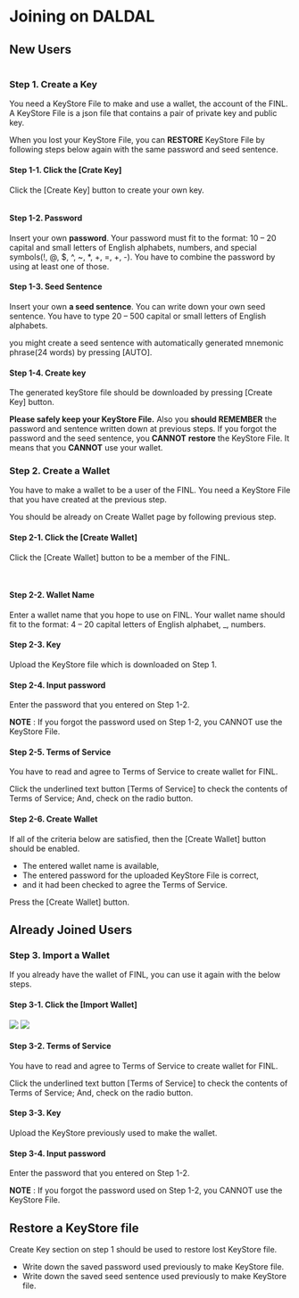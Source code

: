 # Joining on DALDAL

## New Users

<figure><img src="../../../../.gitbook/assets/image (5).png" alt=""><figcaption></figcaption></figure>

### Step 1. Create a Key

You need a KeyStore File to make and use a wallet, the account of the FINL. A KeyStore File is a json file that contains a pair of private key and public key.&#x20;

When you lost your KeyStore File, you can **RESTORE** KeyStore File by following steps below again with the same password and seed sentence.

#### Step 1-1. Click the \[Crate Key]

Click the \[Create Key] button to create your own key.

<figure><img src="../../../../.gitbook/assets/image (4) (2).png" alt=""><figcaption></figcaption></figure>

#### Step 1-2. Password

Insert your own **password**. Your password must fit to the format: 10 – 20 capital and small letters of English alphabets, numbers, and special symbols(!, @, $, ^, \~, \*, +, =, +, -). You have to combine the password by using at least one of those.

#### Step 1-3. Seed Sentence

Insert your own **a seed sentence**. You can write down your own seed sentence. You have to type 20 – 500 capital or small letters of English alphabets.

you might create a seed sentence with automatically generated mnemonic phrase(24 words) by pressing \[AUTO].

#### Step 1-4. Create key

The generated keyStore file should be downloaded by pressing \[Create Key] button.&#x20;

**Please safely keep your KeyStore File.** Also you **should REMEMBER** the password and sentence written down at previous steps. If you forgot the password and the seed sentence, you **CANNOT** **restore** the KeyStore File. It means that you **CANNOT** use your wallet.

### Step 2. Create a Wallet

You have to make a wallet to be a user of the FINL. You need a KeyStore File that you have created at the previous step.

You should be already on Create Wallet page by following previous step.

#### Step 2-1. Click the \[Create Wallet]

Click the \[Create Wallet] button to be a member of the FINL.

<img src="../../../../.gitbook/assets/image (3).png" alt="" data-size="original">  <img src="../../../../.gitbook/assets/image (1) (1).png" alt="" data-size="original">

#### Step 2-2. Wallet Name

Enter a wallet name that you hope to use on FINL. Your wallet name should fit to the format: 4 – 20 capital letters of English alphabet, \_, numbers.

#### Step 2-3. Key

Upload the KeyStore file which is downloaded on Step 1.

#### Step 2-4. Input password

Enter the password that you entered on Step 1-2.

**NOTE** : If you forgot the password used on Step 1-2, you CANNOT use the KeyStore File.

#### Step 2-5. Terms of Service

You have to read and agree to Terms of Service to create wallet for FINL.&#x20;

Click the underlined text button \[Terms of Service] to check the contents of Terms of Service; And, check on the radio button.

#### Step 2-6. Create Wallet

If all of the criteria below are satisfied, then the \[Create Wallet] button should be enabled.

* The entered wallet name is available,&#x20;
* The entered password for the uploaded KeyStore File is correct,&#x20;
* and it had been checked to agree the Terms of Service.

Press the \[Create Wallet] button.



## Already Joined Users

### Step 3. Import a Wallet

If you already have the wallet of FINL, you can use it again with the below steps.

#### Step 3-1. Click the \[Import Wallet]

![](<../../../../.gitbook/assets/image (8).png>)   ![](<../../../../.gitbook/assets/image (6).png>)

#### Step 3-2. Terms of Service

You have to read and agree to Terms of Service to create wallet for FINL.&#x20;

Click the underlined text button \[Terms of Service] to check the contents of Terms of Service; And, check on the radio button.

#### Step 3-3. Key

Upload the KeyStore previously used to make the wallet.

#### Step 3-4. Input password

Enter the password that you entered on Step 1-2.

**NOTE** : If you forgot the password used on Step 1-2, you CANNOT use the KeyStore File.



## Restore a KeyStore file

Create Key section on step 1 should be used to restore lost KeyStore file.

* Write down the saved password used previously to make KeyStore file.
* Write down the saved seed sentence used previously to make KeyStore file.&#x20;

